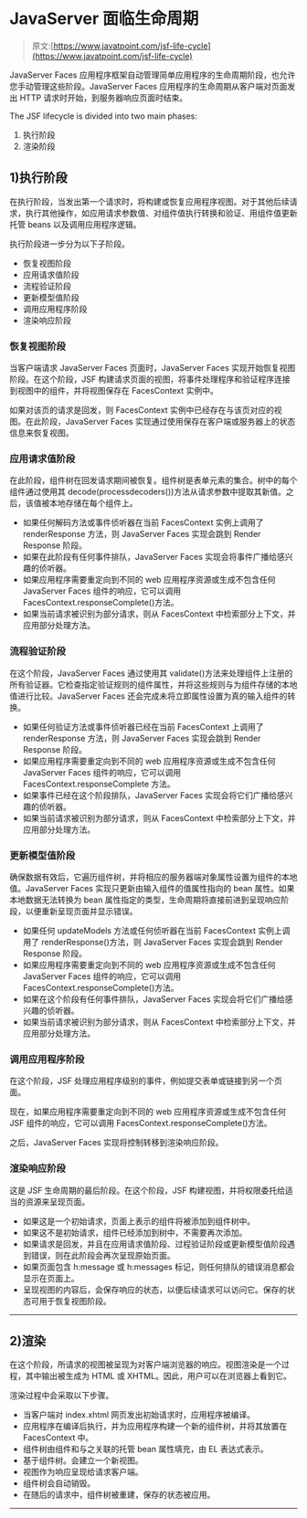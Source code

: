 # JavaServer 面临生命周期

> 原文:[https://www.javatpoint.com/jsf-life-cycle](https://www.javatpoint.com/jsf-life-cycle)

JavaServer Faces 应用程序框架自动管理简单应用程序的生命周期阶段，也允许您手动管理这些阶段。JavaServer Faces 应用程序的生命周期从客户端对页面发出 HTTP 请求时开始，到服务器响应页面时结束。

The JSF lifecycle is divided into two main phases:

1.  执行阶段
2.  渲染阶段

## 1)执行阶段

在执行阶段，当发出第一个请求时，将构建或恢复应用程序视图。对于其他后续请求，执行其他操作，如应用请求参数值、对组件值执行转换和验证、用组件值更新托管 beans 以及调用应用程序逻辑。

执行阶段进一步分为以下子阶段。

*   恢复视图阶段
*   应用请求值阶段
*   流程验证阶段
*   更新模型值阶段
*   调用应用程序阶段
*   渲染响应阶段

### 恢复视图阶段

当客户端请求 JavaServer Faces 页面时，JavaServer Faces 实现开始恢复视图阶段。在这个阶段，JSF 构建请求页面的视图，将事件处理程序和验证程序连接到视图中的组件，并将视图保存在 FacesContext 实例中。

如果对该页的请求是回发，则 FacesContext 实例中已经存在与该页对应的视图。在此阶段，JavaServer Faces 实现通过使用保存在客户端或服务器上的状态信息来恢复视图。

### 应用请求值阶段

在此阶段，组件树在回发请求期间被恢复。组件树是表单元素的集合。树中的每个组件通过使用其 decode(processdecoders())方法从请求参数中提取其新值。之后，该值被本地存储在每个组件上。

*   如果任何解码方法或事件侦听器在当前 FacesContext 实例上调用了 renderResponse 方法，则 JavaServer Faces 实现会跳到 Render Response 阶段。
*   如果在此阶段有任何事件排队，JavaServer Faces 实现会将事件广播给感兴趣的侦听器。
*   如果应用程序需要重定向到不同的 web 应用程序资源或生成不包含任何 JavaServer Faces 组件的响应，它可以调用 FacesContext.responseComplete()方法。
*   如果当前请求被识别为部分请求，则从 FacesContext 中检索部分上下文，并应用部分处理方法。

### 流程验证阶段

在这个阶段，JavaServer Faces 通过使用其 validate()方法来处理组件上注册的所有验证器。它检查指定验证规则的组件属性，并将这些规则与为组件存储的本地值进行比较。JavaServer Faces 还会完成未将立即属性设置为真的输入组件的转换。

*   如果任何验证方法或事件侦听器已经在当前 FacesContext 上调用了 renderResponse 方法，则 JavaServer Faces 实现会跳到 Render Response 阶段。
*   如果应用程序需要重定向到不同的 web 应用程序资源或生成不包含任何 JavaServer Faces 组件的响应，它可以调用 FacesContext.responseComplete 方法。
*   如果事件已经在这个阶段排队，JavaServer Faces 实现会将它们广播给感兴趣的侦听器。
*   如果当前请求被识别为部分请求，则从 FacesContext 中检索部分上下文，并应用部分处理方法。

### 更新模型值阶段

确保数据有效后，它遍历组件树，并将相应的服务器端对象属性设置为组件的本地值。JavaServer Faces 实现只更新由输入组件的值属性指向的 bean 属性。如果本地数据无法转换为 bean 属性指定的类型，生命周期将直接前进到呈现响应阶段，以便重新呈现页面并显示错误。

*   如果任何 updateModels 方法或任何侦听器在当前 FacesContext 实例上调用了 renderResponse()方法，则 JavaServer Faces 实现会跳到 Render Response 阶段。
*   如果应用程序需要重定向到不同的 web 应用程序资源或生成不包含任何 JavaServer Faces 组件的响应，它可以调用 FacesContext.responseComplete()方法。
*   如果在这个阶段有任何事件排队，JavaServer Faces 实现会将它们广播给感兴趣的侦听器。
*   如果当前请求被识别为部分请求，则从 FacesContext 中检索部分上下文，并应用部分处理方法。

### 调用应用程序阶段

在这个阶段，JSF 处理应用程序级别的事件，例如提交表单或链接到另一个页面。

现在，如果应用程序需要重定向到不同的 web 应用程序资源或生成不包含任何 JSF 组件的响应，它可以调用 FacesContext.responseComplete()方法。

之后，JavaServer Faces 实现将控制转移到渲染响应阶段。

### 渲染响应阶段

这是 JSF 生命周期的最后阶段。在这个阶段，JSF 构建视图，并将权限委托给适当的资源来呈现页面。

*   如果这是一个初始请求，页面上表示的组件将被添加到组件树中。
*   如果这不是初始请求，组件已经添加到树中，不需要再次添加。
*   如果请求是回发，并且在应用请求值阶段、过程验证阶段或更新模型值阶段遇到错误，则在此阶段会再次呈现原始页面。
*   如果页面包含 h:message 或 h:messages 标记，则任何排队的错误消息都会显示在页面上。
*   呈现视图的内容后，会保存响应的状态，以便后续请求可以访问它。保存的状态可用于恢复视图阶段。

* * *

## 2)渲染

在这个阶段，所请求的视图被呈现为对客户端浏览器的响应。视图渲染是一个过程，其中输出被生成为 HTML 或 XHTML。因此，用户可以在浏览器上看到它。

渲染过程中会采取以下步骤。

*   当客户端对 index.xhtml 网页发出初始请求时，应用程序被编译。
*   应用程序在编译后执行，并为应用程序构建一个新的组件树，并将其放置在 FacesContext 中。
*   组件树由组件和与之关联的托管 bean 属性填充，由 EL 表达式表示。
*   基于组件树。会建立一个新视图。
*   视图作为响应呈现给请求客户端。
*   组件树会自动销毁。
*   在随后的请求中，组件树被重建，保存的状态被应用。

* * *